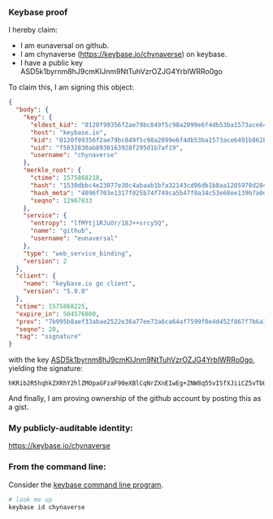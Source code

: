 ### Keybase proof

I hereby claim:

  * I am eunaversal on github.
  * I am chynaverse (https://keybase.io/chynaverse) on keybase.
  * I have a public key ASD5k1byrnm8hJ9cmKIJnm9NtTuhVzrOZJG4YrblWRRo0go

To claim this, I am signing this object:

```json
{
  "body": {
    "key": {
      "eldest_kid": "0120f99356f2ae79bc849f5c98a2099e6f4db53ba1573ace6491b862b6e5591468d20a",
      "host": "keybase.io",
      "kid": "0120f99356f2ae79bc849f5c98a2099e6f4db53ba1573ace6491b862b6e5591468d20a",
      "uid": "f5832830ab8930163928f295d1b7af19",
      "username": "chynaverse"
    },
    "merkle_root": {
      "ctime": 1575868218,
      "hash": "1530dbbc4e23077e30c4abaab1bfa32143cd96db1b8aa1205970d2849a6c3e419dd0a87593c4ed89a0bb9b63a99272ef4a6e0e80f86e4fef9ed34de43268991c",
      "hash_meta": "4096f703e1317f025b74f749ca5b47f0a34c53e68ee139b7a0d51bb8c02d1ae4",
      "seqno": 12967833
    },
    "service": {
      "entropy": "lfMYtj1RJuOr/18J++srcy5Q",
      "name": "github",
      "username": "eunaversal"
    },
    "type": "web_service_binding",
    "version": 2
  },
  "client": {
    "name": "keybase.io go client",
    "version": "5.0.0"
  },
  "ctime": 1575868225,
  "expire_in": 504576000,
  "prev": "7b995b8aef33abae2522e36a77ee73a6ca64af7599f0e4d452f867f7b6a36720",
  "seqno": 20,
  "tag": "signature"
}
```

with the key [ASD5k1byrnm8hJ9cmKIJnm9NtTuhVzrOZJG4YrblWRRo0go](https://keybase.io/chynaverse), yielding the signature:

```
hKRib2R5hqhkZXRhY2hlZMOpaGFzaF90eXBlCqNrZXnEIwEg+ZNW8q55vISfXJiiCZ5vTbU7oVc6zmSRuGK25VkUaNIKp3BheWxvYWTESpcCFMQge5lbiu8zq64lIuNqd+5zpspkr3WZ8OTUUvhn97ajZyDEIF8NRfcjYeeRhFqRosRG/o8BSlsd6YjF11BxE5gpPUbfAgHCo3NpZ8RAAOc6sHrpmSBrAOp5kMvtEzuImjcOVEVFI/rhD6rU8jfVyxl7G1E3uJeQeqbQ3amS3KpvmIct5CFCviIPTBolBqhzaWdfdHlwZSCkaGFzaIKkdHlwZQildmFsdWXEIGLxli5zz95xzsL0/xwCJhq9JAr9ttPF71JMZm1Ii15Zo3RhZ80CAqd2ZXJzaW9uAQ==

```

And finally, I am proving ownership of the github account by posting this as a gist.

### My publicly-auditable identity:

https://keybase.io/chynaverse

### From the command line:

Consider the [keybase command line program](https://keybase.io/download).

```bash
# look me up
keybase id chynaverse
```
